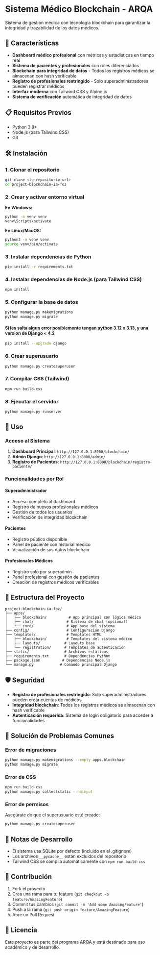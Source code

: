 # Sistema Médico Blockchain - ARQA

Sistema de gestión médica con tecnología blockchain para garantizar la integridad y trazabilidad de los datos médicos.

## 🚀 Características

- **Dashboard médico profesional** con métricas y estadísticas en tiempo real
- **Sistema de pacientes y profesionales** con roles diferenciados
- **Blockchain para integridad de datos** - Todos los registros médicos se almacenan con hash verificable
- **Registro de profesionales restringido** - Solo superadministradores pueden registrar médicos
- **Interfaz moderna** con Tailwind CSS y Alpine.js
- **Sistema de verificación** automática de integridad de datos

## 📋 Requisitos Previos

- Python 3.8+
- Node.js (para Tailwind CSS)
- Git

## 🛠️ Instalación

### 1. Clonar el repositorio

```bash
git clone <tu-repositorio-url>
cd project-blockchain-ia-foz
```

### 2. Crear y activar entorno virtual

**En Windows:**
```bash
python -m venv venv
venv\Scripts\activate
```

**En Linux/MacOS:**
```bash
python3 -m venv venv
source venv/bin/activate
```

### 3. Instalar dependencias de Python

```bash
pip install -r requirements.txt
```

### 4. Instalar dependencias de Node.js (para Tailwind CSS)

```bash
npm install
```

### 5. Configurar la base de datos

```bash
python manage.py makemigrations
python manage.py migrate
```
#### Si les salta algun error posiblemente tengan python 3.12 o 3.13, y una version de Django < 4.2

```bash
pip install --upgrade django
```

### 6. Crear superusuario

```bash
python manage.py createsuperuser
```

### 7. Compilar CSS (Tailwind)

```bash
npm run build-css
```

### 8. Ejecutar el servidor

```bash
python manage.py runserver
```

## 🎯 Uso

### Acceso al Sistema

1. **Dashboard Principal**: `http://127.0.0.1:8000/blockchain/`
2. **Admin Django**: `http://127.0.0.1:8000/admin/`
3. **Registro de Pacientes**: `http://127.0.0.1:8000/blockchain/registro-paciente/`

### Funcionalidades por Rol

#### Superadministrador
- Acceso completo al dashboard
- Registro de nuevos profesionales médicos
- Gestión de todos los usuarios
- Verificación de integridad blockchain

#### Pacientes
- Registro público disponible
- Panel de paciente con historial médico
- Visualización de sus datos blockchain

#### Profesionales Médicos
- Registro solo por superadmin
- Panel profesional con gestión de pacientes
- Creación de registros médicos verificables

## 🔧 Estructura del Proyecto

```
project-blockchain-ia-foz/
├── apps/
│   ├── blockchain/          # App principal con lógica médica
│   ├── chat/               # Sistema de chat (opcional)
│   └── core/               # App base del sistema
├── config/                 # Configuración Django
├── templates/              # Templates HTML
│   ├── blockchain/         # Templates del sistema médico
│   ├── layouts/           # Layouts base
│   └── registration/      # Templates de autenticación
├── static/                # Archivos estáticos
├── requirements.txt       # Dependencias Python
├── package.json          # Dependencias Node.js
└── manage.py            # Comando principal Django
```

## 🛡️ Seguridad

- **Registro de profesionales restringido**: Solo superadministradores pueden crear cuentas de médicos
- **Integridad blockchain**: Todos los registros médicos se almacenan con hash verificable
- **Autenticación requerida**: Sistema de login obligatorio para acceder a funcionalidades

## 🚨 Solución de Problemas Comunes

### Error de migraciones
```bash
python manage.py makemigrations --empty apps.blockchain
python manage.py migrate
```

### Error de CSS
```bash
npm run build-css
python manage.py collectstatic --noinput
```

### Error de permisos
Asegúrate de que el superusuario esté creado:
```bash
python manage.py createsuperuser
```

## 📝 Notas de Desarrollo

- El sistema usa SQLite por defecto (incluido en el .gitignore)
- Los archivos `__pycache__` están excluidos del repositorio
- Tailwind CSS se compila automáticamente con `npm run build-css`

## 🤝 Contribución

1. Fork el proyecto
2. Crea una rama para tu feature (`git checkout -b feature/AmazingFeature`)
3. Commit tus cambios (`git commit -m 'Add some AmazingFeature'`)
4. Push a la rama (`git push origin feature/AmazingFeature`)
5. Abre un Pull Request

## 📄 Licencia

Este proyecto es parte del programa ARQA y está destinado para uso académico y de desarrollo.